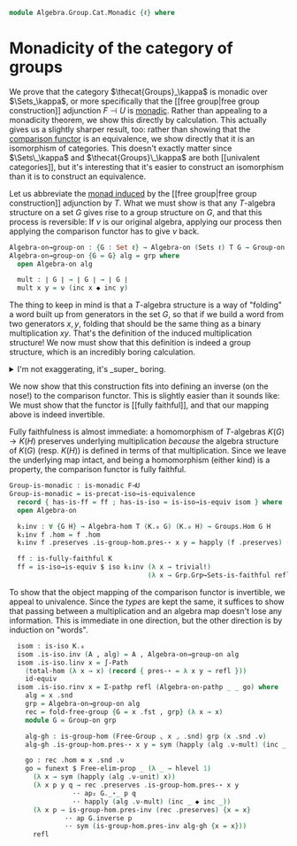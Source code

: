 <!--
```agda
open import Algebra.Group.Cat.Base
open import Algebra.Group.Free
open import Algebra.Monoid
open import Algebra.Group

open import Cat.Functor.Adjoint.Monadic
open import Cat.Functor.Adjoint.Monad
open import Cat.Functor.Equivalence
open import Cat.Functor.Properties
open import Cat.Functor.Adjoint
open import Cat.Diagram.Monad
open import Cat.Prelude

import Algebra.Group.Cat.Base as Grp

import Cat.Reasoning
```
-->

```agda
module Algebra.Group.Cat.Monadic {ℓ} where
```

<!--
```agda
private
  F : Functor (Sets ℓ) (Groups ℓ)
  F = free-objects→functor make-free-group

  F⊣U : F ⊣ _
  F⊣U = free-objects→left-adjoint make-free-group

  K = Comparison-EM F⊣U

  T : Monad (Sets ℓ)
  T = Adjunction→Monad F⊣U
  module F = Functor F
  module T = Monad T
  module K = Functor K
  module Sets^T = Cat.Reasoning (Eilenberg-Moore T)
```
-->

# Monadicity of the category of groups

We prove that the category $\thecat{Groups}_\kappa$ is monadic over
$\Sets_\kappa$, or more specifically that the \[\[free group|free group
construction]] adjunction $F \dashv U$ is [monadic]. Rather than
appealing to a monadicity theorem, we show this directly by calculation.
This actually gives us a slightly sharper result, too: rather than
showing that the [comparison functor] is an equivalence, we show
directly that it is an isomorphism of categories. This doesn't exactly
matter since $\Sets\_\kappa$ and $\thecat{Groups}\_\kappa$ are both
\[\[univalent categories]], but it's interesting that it's easier to
construct an isomorphism than it is to construct an equivalence.

[monadic]: Cat.Functor.Adjoint.Monadic.html
[comparison functor]: Cat.Functor.Adjoint.Monadic.html#Comparison-EM

Let us abbreviate the [monad induced] by the \[\[free group|free group
construction]] adjunction by $T$. What we must show is that any
$T$-algebra structure on a set $G$ gives rise to a group structure on
$G$, and that this process is reversible: If $\nu$ is our original
algebra, applying our process then applying the comparison functor has
to give $\nu$ back.

[monad induced]: Cat.Functor.Adjoint.Monad.html

```agda
Algebra-on→group-on : {G : Set ℓ} → Algebra-on (Sets ℓ) T G → Group-on ∣ G ∣
Algebra-on→group-on {G = G} alg = grp where
  open Algebra-on alg

  mult : ∣ G ∣ → ∣ G ∣ → ∣ G ∣
  mult x y = ν (inc x ◆ inc y)
```

The thing to keep in mind is that a $T$-algebra structure is a way of
"folding" a word built up from generators in the set $G$, so that if we
build a word from two generators $x, y$, folding that should be the same
thing as a binary multiplication $xy$. That's the definition of the
induced multiplication structure! We now must show that this definition
is indeed a group structure, which is an incredibly boring calculation.

<details>
<summary>I'm not exaggerating, it's _super_ boring.</summary>

```agda
  abstract
    assoc : ∀ x y z → mult x (mult y z) ≡ mult (mult x y) z
    assoc x y z = sym $
      ν (inc (ν (inc x ◆ inc y)) ◆ inc z)                ≡⟨ (λ i → ν (inc (ν (inc x ◆ inc y)) ◆ inc (ν-unit (~ i) z))) ⟩
      ν (inc (ν (inc x ◆ inc y)) ◆ inc (ν (inc z)))      ≡⟨ happly ν-mult (inc _ ◆ inc _) ⟩
      ν (T.mult.η G (inc (inc x ◆ inc y) ◆ inc (inc z))) ≡˘⟨ ap ν (f-assoc _ _ _) ⟩
      ν (T.mult.η G (inc (inc x) ◆ inc (inc y ◆ inc z))) ≡˘⟨ happly ν-mult (inc _ ◆ inc _) ⟩
      ν (inc (ν (inc x)) ◆ inc (ν (inc y ◆ inc z)))      ≡⟨ (λ i → ν (inc (ν-unit i x) ◆ inc (ν (inc y ◆ inc z)))) ⟩
      ν (inc x ◆ inc (ν (inc y ◆ inc z)))                ∎

    invl : ∀ x → mult (ν (inv (inc x))) x ≡ ν nil
    invl x =
      ν (inc (ν (inv (inc x))) ◆ inc x)                ≡⟨ (λ i → ν (inc (ν (inv (inc x))) ◆ inc (ν-unit (~ i) x))) ⟩
      ν (inc (ν (inv (inc x))) ◆ inc (ν (inc x)))      ≡⟨ happly ν-mult (inc _ ◆ inc _) ⟩
      ν (T.mult.η G (inc (inv (inc x)) ◆ inc (inc x))) ≡⟨ ap ν (f-invl _) ⟩
      ν (T.mult.η G (inc nil))                         ≡⟨⟩
      ν nil                                            ∎

    idl' : ∀ x → mult (ν nil) x ≡ x
    idl' x =
      ν (inc (ν nil) ◆ inc x)            ≡⟨ (λ i → ν (inc (ν nil) ◆ inc (ν-unit (~ i) x))) ⟩
      ν (inc (ν nil) ◆ inc (ν (inc x)))  ≡⟨ happly ν-mult (inc _ ◆ inc _) ⟩
      ν (T.mult.η G (nil ◆ inc (inc x))) ≡⟨ ap ν (f-idl _) ⟩
      ν (inc x)                          ≡⟨ happly ν-unit x ⟩
      x                                  ∎

  grp : Group-on ∣ G ∣
  grp .Group-on._⋆_ = mult
  grp .Group-on.has-is-group = to-group-on fg .Group-on.has-is-group where
    fg : make-group ∣ G ∣
    fg .make-group.group-is-set = G .is-tr
    fg .make-group.unit = ν nil
    fg .make-group.mul = mult
    fg .make-group.inv x = ν (inv (inc x))
    fg .make-group.assoc = assoc
    fg .make-group.invl = invl
    fg .make-group.idl = idl'
```

</details>

We now show that this construction fits into defining an inverse (on the
nose!) to the comparison functor. This is slightly easier than it sounds
like: We must show that the functor is [[fully faithful]], and that our
mapping above is indeed invertible.

Fully faithfulness is almost immediate: a homomorphism of $T$-algebras
$K(G) \to K(H)$ preserves underlying multiplication _because_ the
algebra structure of $K(G)$ (resp. $K(H)$) is defined in terms of that
multiplication. Since we leave the underlying map intact, and being a
homomorphism (either kind) is a property, the comparison functor is
fully faithful.

```agda
Group-is-monadic : is-monadic F⊣U
Group-is-monadic = is-precat-iso→is-equivalence
  record { has-is-ff = ff ; has-is-iso = is-iso→is-equiv isom } where
  open Algebra-on

  k₁inv : ∀ {G H} → Algebra-hom T (K.₀ G) (K.₀ H) → Groups.Hom G H
  k₁inv f .hom = f .hom
  k₁inv f .preserves .is-group-hom.pres-⋆ x y = happly (f .preserves) (inc x ◆ inc y)

  ff : is-fully-faithful K
  ff = is-iso→is-equiv $ iso k₁inv (λ x → trivial!)
                                   (λ x → Grp.Grp↪Sets-is-faithful refl)
```

To show that the object mapping of the comparison functor is invertible,
we appeal to univalence. Since the _types_ are kept the same, it
suffices to show that passing between a multiplication and an algebra
map doesn't lose any information. This is immediate in one direction,
but the other direction is by induction on "words".

```agda
  isom : is-iso K.₀
  isom .is-iso.inv (A , alg) = A , Algebra-on→group-on alg
  isom .is-iso.linv x = ∫-Path
    (total-hom (λ x → x) (record { pres-⋆ = λ x y → refl }))
    id-equiv
  isom .is-iso.rinv x = Σ-pathp refl (Algebra-on-pathp _ _ go) where
    alg = x .snd
    grp = Algebra-on→group-on alg
    rec = fold-free-group {G = x .fst , grp} (λ x → x)
    module G = Group-on grp

    alg-gh : is-group-hom (Free-Group ⌞ x ⌟ .snd) grp (x .snd .ν)
    alg-gh .is-group-hom.pres-⋆ x y = sym (happly (alg .ν-mult) (inc _ ◆ inc _))

    go : rec .hom ≡ x .snd .ν
    go = funext $ Free-elim-prop _ (λ _ → hlevel 1)
      (λ x → sym (happly (alg .ν-unit) x))
      (λ x p y q → rec .preserves .is-group-hom.pres-⋆ x y
                ·· ap₂ G._⋆_ p q
                ·· happly (alg .ν-mult) (inc _ ◆ inc _))
      (λ x p → is-group-hom.pres-inv (rec .preserves) {x = x}
              ·· ap G.inverse p
              ·· sym (is-group-hom.pres-inv alg-gh {x = x}))
      refl
```
